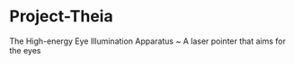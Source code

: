 # Project-Theia
The High-energy Eye Illumination Apparatus ~ A laser pointer that aims for the eyes
